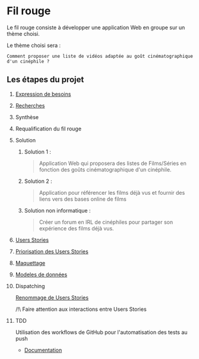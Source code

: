 # Fil rouge

Le fil rouge consiste à développer une application Web en groupe sur un thème choisi.

Le thème choisi sera :

`Comment proposer une liste de vidéos adaptée au goût cinématographique d'un cinéphile ?`

## Les étapes du projet

1. [Expression de besoins](documentation/requirements.md)

1. [Recherches](documentation/investigations.md)

1. Synthèse

1. Requalification du fil rouge

1. Solution

   1. Solution 1 :
        >Application Web qui proposera des listes de Films/Séries en fonction des goûts cinématographique d'un cinéphile.
   1. Solution 2 :
        >Application pour référencer les films déjà vus et fournir des liens vers des bases online de films
   1. Solution non informatique :
        >Créer un forum en IRL de cinéphiles pour partager son expérience des films déjà vus.

1. [Users Stories](documentation/users_stories.md#liste-des-users-stories)

1. [Priorisation des Users Stories](documentation/users_stories.md#priorisation-des-users-stories)

1. [Maquettage](mockup/html/)

1. [Modeles de données](documentation/model.puml)

1. Dispatching

   [Renommage de Users Stories](documentation/users_stories.md#nommage-des-users-stories)

   /!\ Faire attention aux interactions entre Users Stories

1. TDD

   Utilisation des workflows de GitHub pour l'automatisation des tests au push

   - [Documentation](https://help.github.com/en/actions/configuring-and-managing-workflows/configuring-a-workflow)